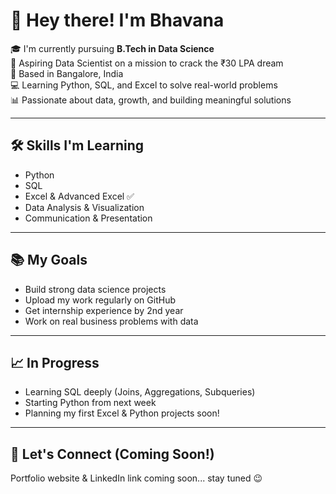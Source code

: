 # 👋 Hey there! I'm Bhavana

🎓 I'm currently pursuing **B.Tech in Data Science**  
🚀 Aspiring Data Scientist on a mission to crack the ₹30 LPA dream  
📍 Based in Bangalore, India  
💻 Learning Python, SQL, and Excel to solve real-world problems  
📊 Passionate about data, growth, and building meaningful solutions

---

## 🛠️ Skills I'm Learning
- Python 
- SQL 
- Excel & Advanced Excel ✅
- Data Analysis & Visualization
- Communication & Presentation

---

## 📚 My Goals
- Build strong data science projects
- Upload my work regularly on GitHub
- Get internship experience by 2nd year
- Work on real business problems with data

---

## 📈 In Progress
- Learning SQL deeply (Joins, Aggregations, Subqueries)
- Starting Python from next week
- Planning my first Excel & Python projects soon!

---

## 🔗 Let's Connect (Coming Soon!)
Portfolio website & LinkedIn link coming soon... stay tuned 😉


<!--
**Bhavana-1723/Bhavana-1723** is a ✨ _special_ ✨ repository because its `README.md` (this file) appears on your GitHub profile.

Here are some ideas to get you started:

- 🔭 I’m currently working on ...
- 🌱 I’m currently learning ...
- 👯 I’m looking to collaborate on ...
- 🤔 I’m looking for help with ...
- 💬 Ask me about ...
- 📫 How to reach me: ...
- 😄 Pronouns: ...
- ⚡ Fun fact: ...
-->
